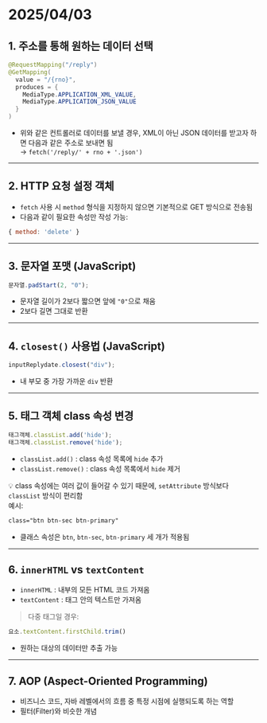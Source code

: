 # 2025/04/03

## 1. 주소를 통해 원하는 데이터 선택

```java
@RequestMapping("/reply")
@GetMapping(
  value = "/{rno}",
  produces = {
    MediaType.APPLICATION_XML_VALUE,
    MediaType.APPLICATION_JSON_VALUE
  }
)
```

- 위와 같은 컨트롤러로 데이터를 보낼 경우, XML이 아닌 JSON 데이터를 받고자 하면 다음과 같은 주소로 보내면 됨  
→ `fetch('/reply/' + rno + '.json')`

---

## 2. HTTP 요청 설정 객체

- `fetch` 사용 시 `method` 형식을 지정하지 않으면 기본적으로 GET 방식으로 전송됨
- 다음과 같이 필요한 속성만 작성 가능:

```javascript
{ method: 'delete' }
```

---

## 3. 문자열 포맷 (JavaScript)

```javascript
문자열.padStart(2, "0");
```

- 문자열 길이가 2보다 짧으면 앞에 `"0"`으로 채움
- 2보다 길면 그대로 반환

---

## 4. `closest()` 사용법 (JavaScript)

```javascript
inputReplydate.closest("div");
```

- 내 부모 중 가장 가까운 `div` 반환

---

## 5. 태그 객체 class 속성 변경

```javascript
태그객체.classList.add('hide');
태그객체.classList.remove('hide');
```

- `classList.add()` : class 속성 목록에 `hide` 추가  
- `classList.remove()` : class 속성 목록에서 `hide` 제거

💡 class 속성에는 여러 값이 들어갈 수 있기 때문에, `setAttribute` 방식보다 `classList` 방식이 편리함  
예시:
```html
class="btn btn-sec btn-primary"
```
- 클래스 속성은 `btn`, `btn-sec`, `btn-primary` 세 개가 적용됨

---

## 6. `innerHTML` vs `textContent`

- `innerHTML` : 내부의 모든 HTML 코드 가져옴
- `textContent` : 태그 안의 텍스트만 가져옴

> 다중 태그일 경우:
```javascript
요소.textContent.firstChild.trim()
```
- 원하는 대상의 데이터만 추출 가능

---

## 7. AOP (Aspect-Oriented Programming)

- 비즈니스 코드, 자바 레벨에서의 흐름 중 특정 시점에 실행되도록 하는 역할  
- 필터(Filter)와 비슷한 개념
